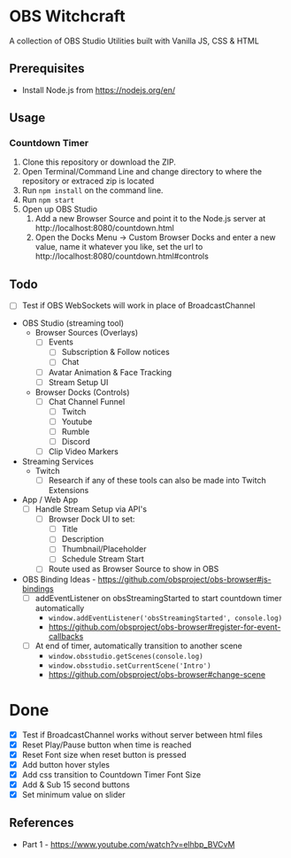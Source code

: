 # OBS Witchcraft

A collection of OBS Studio Utilities built with Vanilla JS, CSS & HTML

## Prerequisites

- Install Node.js from https://nodejs.org/en/

## Usage

### Countdown Timer
1. Clone this repository or download the ZIP.
2. Open Terminal/Command Line and change directory to where the repository or extraced zip is located
3. Run `npm install` on the command line.
4. Run `npm start`
5. Open up OBS Studio
   1. Add a new Browser Source and point it to the Node.js server at http://localhost:8080/countdown.html
   2. Open the Docks Menu -> Custom Browser Docks and enter a new value, name it whatever you like, set the url to http://localhost:8080/countdown.html#controls

## Todo
- [ ] Test if OBS WebSockets will work in place of BroadcastChannel
- OBS Studio (streaming tool)
  - Browser Sources (Overlays)
    - [ ] Events
      - [ ] Subscription & Follow notices
      - [ ] Chat
    - [ ] Avatar Animation & Face Tracking
    - [ ] Stream Setup UI
  - Browser Docks (Controls)
    - [ ] Chat Channel Funnel
      - [ ] Twitch
      - [ ] Youtube
      - [ ] Rumble
      - [ ] Discord
    - [ ] Clip Video Markers
- Streaming Services
  - Twitch
    - [ ] Research if any of these tools can also be made into Twitch Extensions
- App / Web App
  - [ ] Handle Stream Setup via API's
    - [ ] Browser Dock UI to set:
      - [ ] Title
      - [ ] Description
      - [ ] Thumbnail/Placeholder
      - [ ] Schedule Stream Start
    - [ ] Route used as Browser Source to show in OBS
- OBS Binding Ideas - https://github.com/obsproject/obs-browser#js-bindings
  - [ ] addEventListener on obsStreamingStarted to start countdown timer automatically
    - `window.addEventListener('obsStreamingStarted', console.log)`
    - https://github.com/obsproject/obs-browser#register-for-event-callbacks
  - [ ] At end of timer, automatically transition to another scene
    - `window.obsstudio.getScenes(console.log)`
    - `window.obsstudio.setCurrentScene('Intro')`
    - https://github.com/obsproject/obs-browser#change-scene

# Done
- [x] Test if BroadcastChannel works without server between html files
- [x] Reset Play/Pause button when time is reached
- [x] Reset Font size when reset button is pressed
- [x] Add button hover styles
- [x] Add css transition to Countdown Timer Font Size
- [x] Add & Sub 15 second buttons
- [x] Set minimum value on slider

## References
 - Part 1 - https://www.youtube.com/watch?v=elhbp_BVCvM
